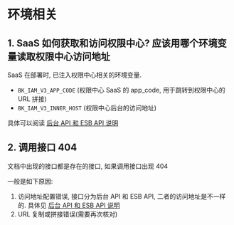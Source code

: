 # 环境相关

## 1. SaaS 如何获取和访问权限中心?  应该用哪个环境变量读取权限中心访问地址

SaaS 在部署时, 已注入权限中心相关的环境变量. 
- `BK_IAM_V3_APP_CODE`  (权限中心 SaaS 的 app_code, 用于跳转到权限中心的 URL 拼接) 
- `BK_IAM_V3_INNER_HOST` (权限中心后台的访问地址)

具体可以阅读 [后台 API 和 ESB API 说明](../../../Reference/API/01-Overview/01-BackendAPIvsESBAPI.md)

## 2. 调用接口 404

文档中出现的接口都是存在的接口, 如果调用接口出现 404

一般是如下原因:
1. 访问地址配置错误, 接口分为后台 API 和 ESB API, 二者的访问地址是不一样的. 具体见 [后台 API 和 ESB API 说明](../../../Reference/API/01-Overview/01-BackendAPIvsESBAPI.md)
2. URL 复制或拼接错误(需要再次核对)